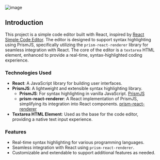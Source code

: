 ![image](https://github.com/user-attachments/assets/b6391f01-ad0f-4640-bbee-65f355318d85)

## Introduction

This project is a simple code editor built with React, inspired by [React Simple Code Editor](https://react-simple-code-editor.github.io/react-simple-code-editor/). 
The editor is designed to support syntax highlighting using PrismJS, specifically utilizing the `prism-react-renderer` library for seamless integration with React.
The core of the editor is a `textarea` HTML element, enhanced to provide a real-time, syntax-highlighted coding experience.

### Technologies Used

- **React**: A JavaScript library for building user interfaces.
- **PrismJS**: A lightweight and extensible syntax highlighting library.
  - **PrismJS**: For syntax highlighting in vanilla JavaScript. [PrismJS](https://prismjs.com/)
  - **prism-react-renderer**: A React implementation of PrismJS, simplifying its integration into React components. [prism-react-renderer](https://github.com/FormidableLabs/prism-react-renderer)
- **Textarea HTML Element**: Used as the base for the code editor, providing a native text input experience.

### Features

- Real-time syntax highlighting for various programming languages.
- Seamless integration with React using `prism-react-renderer`.
- Customizable and extendable to support additional features as needed.




